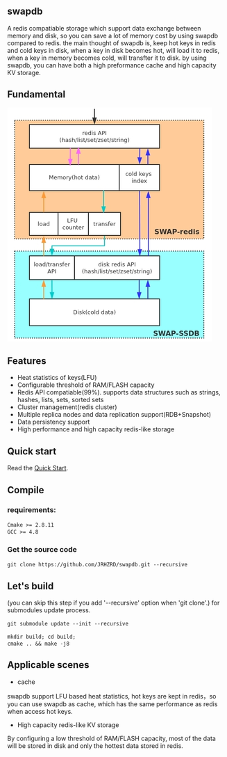 ## swapdb

A redis compatiable storage which support data exchange between memory and disk, so you can save a lot of memory cost by using swapdb compared to redis. the main thought of swapdb is, keep hot keys in redis and cold keys in disk, when a key in disk becomes hot, will load it to redis, when a key in memory becomes cold, will transfter it to disk. by using swapdb, you can have both a high preformance cache and high capacity KV storage.

## Fundamental

![fundamental](./docs/fundamental.jpg)

## Features

* Heat statistics of keys(LFU)
* Configurable threshold of RAM/FLASH capacity
* Redis API compatiable(99%). supports data structures such as strings, hashes, lists, sets, sorted sets
* Cluster management(redis cluster)
* Multiple replica nodes and data replication support(RDB+Snapshot)
* Data persistency support
* High performance and high capacity redis-like storage

## Quick start

Read the [Quick Start](./docs/QUICKSTART.md).

## Compile

### requirements:  
```
Cmake >= 2.8.11
GCC >= 4.8
```

### Get the source code
```
git clone https://github.com/JRHZRD/swapdb.git --recursive
```

## Let's build

(you can skip this step if you add '--recursive' option when 'git clone'.) for submodules update process.
```
git submodule update --init --recursive
```

```
mkdir build; cd build;
cmake .. && make -j8
```

## Applicable scenes

* cache

swapdb support LFU based heat statistics, hot keys are kept in redis，so you can use swapdb as cache, which has the same performance as redis when access hot keys.

* High capacity redis-like KV storage

By configuring a low threshold of RAM/FLASH capacity, most of the data will be stored in disk and only the hottest data stored in redis.
